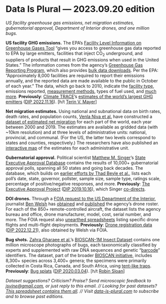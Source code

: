 Data Is Plural — 2023.09.20 edition
===================================

*US facility greenhouse gas emissions, net migration estimates, gubernatorial approval, Department of Interior drones, and one million bugs.*


__US facility GHG emissions.__ The EPA’s [Facility Level Information on Greenhouse Gases Tool](https://ghgdata.epa.gov/ghgp/main.do#/facility/) “gives you access to greenhouse gas data reported to EPA by large emitters, facilities that inject CO<sub>2</sub> underground, and suppliers of products that result in GHG emissions when used in the United States.” The information comes from the agency’s [Greenhouse Gas Reporting Program](https://www.epa.gov/ghgreporting), which also provides [bulk data downloads](https://www.epa.gov/ghgreporting/data-sets). Per the EPA: “Approximately 8,000 facilities are required to report their emissions annually, and the reported data are made available to the public in October of each year.” The data, which go back to 2010, indicate the [facility type](https://ccdsupport.com/confluence/pages/viewpage.action?pageId=93290546), emissions reported, [measurement methods](https://www.epa.gov/ghgreporting/ghgrp-methodology-and-verification), types of fuel used, and [much more](https://ccdsupport.com/confluence/display/ghgp/Detailed+Description+of+Data+for+Certain+Sources+and+Processes). __Previously__: [Climate TRACE](https://climatetrace.org/)’s [estimates of the world’s largest GHG emitters](https://climatetrace.org/news/more-than-70000-of-the-highest-emitting-greenhouse-gas) ([DIP 2022.11.16](https://www.data-is-plural.com/archive/2022-11-16-edition/)). [h/t [Terin V. Mayer](https://terinvmayer.com/)]


__Net migration estimates.__ Using national and subnational data on birth rates, death rates, and population counts, [Venla Niva et al.](https://www.nature.com/articles/s41562-023-01689-4) have constructed a [dataset of estimated net migration](https://zenodo.org/record/7997134) for each part of the world, each year between 2000 and 2019. The estimates are available as gridded data (with ~10km resolution) and at three levels of administrative units: national, provincial, and communal. (For the US, the latter two levels correspond to states and counties, respectively.) The researchers have also published an [interactive map](https://wdrg.aalto.fi/global-net-migration-explorer/) of the estimates for each administrative unit.


__Gubernatorial approval.__ Political scientist [Matthew M. Singer](https://polisci.uconn.edu/person/matthew-singer/)’s [State Executive Approval Database](https://dataverse.unc.edu/dataset.xhtml?persistentId=doi:10.15139/S3/QHHQEF) contains the results of 10,000+ gubernatorial approval polls, spanning all 50 states and going back decades. The database, which builds on [earlier efforts by Thad Beyle et al.](https://jmj313.web.lehigh.edu/node/6), lists each poll’s date, state, governor, pollster, sample size, sample type, ratings scale, percentage of positive/negative responses, and more. __Previously__: [The Executive Approval Project](http://www.executiveapproval.org/) ([DIP 2019.10.16](https://www.data-is-plural.com/archive/2019-10-16-edition/)), which Singer [co-directs](http://www.executiveapproval.org/contributors/).


__DOI drones.__ Through a [FOIA request to the US Department of the Interior](https://www.muckrock.com/foi/united-states-of-america-10/list-of-all-department-of-interior-owned-unmanned-aircraft-systems-137451/), journalist [Ben Welsh](https://palewi.re/who-is-ben-welsh/) has [obtained](https://mastodon.palewi.re/@palewire/110966893650258876) and [published](https://docs.google.com/spreadsheets/d/1Q2yLaIJWEgofIJc8XS9oAdgSrW0_zPMYF04jAI9edVM/edit) the agency’s drone roster. For each of the 850+ remote-controlled aircraft, the dataset lists the agency bureau and office, drone manufacturer, model, cost, serial number, and more. The FOIA request also [unearthed spreadsheets](https://www.muckrock.com/foi/united-states-of-america-10/list-of-all-department-of-interior-owned-unmanned-aircraft-systems-137451/#files) listing specific drone flights and multi-flight deployments. __Previously__: [Drone registration data](https://www.muckrock.com/foi/united-states-of-america-10/database-of-14-cfr-part-48-registered-drones-132943/) ([DIP 2022.12.21](https://www.data-is-plural.com/archive/2022-12-21-edition/)), also obtained by Welsh via FOIA.


__Bug shots.__ [Zahra Gharaee et al.](https://arxiv.org/abs/2307.10455)’s [BIOSCAN-1M Insect Dataset](https://biodiversitygenomics.net/1M_insects/) contains one million microscope photographs of bugs, each taxonomically classified by experts and supplemented with raw DNA sequences and genetic “[barcode](http://www.boldsystems.org/)” identifiers. The dataset, part of the broader [BIOSCAN initiative](https://ibol.org/bioscan/), includes 8,300+ species across 3,400+ genera; the specimens were primarily collected in Costa Rica, Canada, and South Africa, using [tent-like traps](https://en.wikipedia.org/wiki/Malaise_trap). __Previously__: [Bug splats](https://datadryad.org/stash/dataset/doi:10.5061/dryad.gq73493) ([DIP 2020.03.04](https://www.data-is-plural.com/archive/2020-03-04-edition/)). [h/t [Robin Sloan](https://www.robinsloan.com/)]


*Dataset suggestions? Criticism? Praise? Send microscopic feedback to jsvine@gmail.com, or just reply to this email. // Looking for past datasets? [This spreadsheet contains them all](https://docs.google.com/spreadsheets/d/1wZhPLMCHKJvwOkP4juclhjFgqIY8fQFMemwKL2c64vk/edit#gid=0). // Visit [data-is-plural.com](https://www.data-is-plural.com) to subscribe and to browse past editions.*
